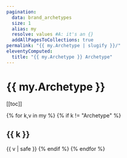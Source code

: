```yaml
---
pagination:
  data: brand_archetypes
  size: 1
  alias: my
  resolve: values #A: it's an {}
  addAllPagesToCollections: true
permalink: "{{ my.Archetype | slugify }}/"
eleventyComputed:
  title: "{{ my.Archetype }} Archetype"
---
```


# {{ my.Archetype }} 

[[toc]]

{% for k,v in my %}
{% if k != "Archetype" %}
## {{ k }}

{{ v | safe }}
{% endif %}
{% endfor %}
